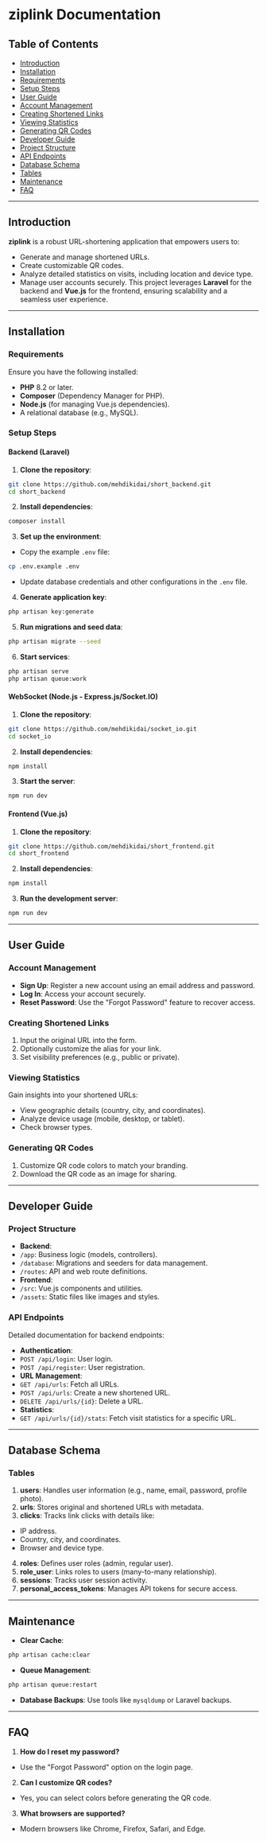 # ziplink Documentation
## Table of Contents
- [Introduction](#introduction)
- [Installation](#installation)
- [Requirements](#requirements)
- [Setup Steps](#setup-steps)
- [User Guide](#user-guide)
- [Account Management](#account-management)
- [Creating Shortened Links](#creating-shortened-links)
- [Viewing Statistics](#viewing-statistics)
- [Generating QR Codes](#generating-qr-codes)
- [Developer Guide](#developer-guide)
- [Project Structure](#project-structure)
- [API Endpoints](#api-endpoints)
- [Database Schema](#database-schema)
- [Tables](#tables)
- [Maintenance](#maintenance)
- [FAQ](#faq)

---
## Introduction
**ziplink** is a robust URL-shortening application that empowers users to:
- Generate and manage shortened URLs.
- Create customizable QR codes.
- Analyze detailed statistics on visits, including location and device type.
- Manage user accounts securely.
This project leverages **Laravel** for the backend and **Vue.js** for the frontend, ensuring
scalability and a seamless user experience.
---
## Installation
### Requirements
Ensure you have the following installed:
- **PHP** 8.2 or later.
- **Composer** (Dependency Manager for PHP).
- **Node.js** (for managing Vue.js dependencies).
- A relational database (e.g., MySQL).

### Setup Steps
#### Backend (Laravel)
1. **Clone the repository**:
```bash
git clone https://github.com/mehdikidai/short_backend.git
cd short_backend
```
2. **Install dependencies**:
```bash
composer install
```
3. **Set up the environment**:
- Copy the example `.env` file:
```bash
cp .env.example .env
```
- Update database credentials and other configurations in the `.env` file.
4. **Generate application key**:
```bash
php artisan key:generate
```
5. **Run migrations and seed data**:
```bash
php artisan migrate --seed
```
6. **Start services**:
```bash
php artisan serve
php artisan queue:work
```
#### WebSocket (Node.js - Express.js/Socket.IO)
1. **Clone the repository**:
```bash
git clone https://github.com/mehdikidai/socket_io.git
cd socket_io
```
2. **Install dependencies**:
```bash
npm install
```
3. **Start the server**:
```bash
npm run dev
```
#### Frontend (Vue.js)
1. **Clone the repository**:
```bash
git clone https://github.com/mehdikidai/short_frontend.git
cd short_frontend
```
2. **Install dependencies**:
```bash
npm install
```
3. **Run the development server**:
```bash
npm run dev
```
---
## User Guide

### Account Management
- **Sign Up**: Register a new account using an email address and password.
- **Log In**: Access your account securely.
- **Reset Password**: Use the "Forgot Password" feature to recover access.
### Creating Shortened Links
1. Input the original URL into the form.
2. Optionally customize the alias for your link.
3. Set visibility preferences (e.g., public or private).
### Viewing Statistics
Gain insights into your shortened URLs:
- View geographic details (country, city, and coordinates).
- Analyze device usage (mobile, desktop, or tablet).
- Check browser types.
### Generating QR Codes
1. Customize QR code colors to match your branding.
2. Download the QR code as an image for sharing.
---
## Developer Guide
### Project Structure

- **Backend**:
- `/app`: Business logic (models, controllers).
- `/database`: Migrations and seeders for data management.
- `/routes`: API and web route definitions.
- **Frontend**:
- `/src`: Vue.js components and utilities.
- `/assets`: Static files like images and styles.
### API Endpoints
Detailed documentation for backend endpoints:
- **Authentication**:
- `POST /api/login`: User login.
- `POST /api/register`: User registration.
- **URL Management**:
- `GET /api/urls`: Fetch all URLs.
- `POST /api/urls`: Create a new shortened URL.
- `DELETE /api/urls/{id}`: Delete a URL.
- **Statistics**:
- `GET /api/urls/{id}/stats`: Fetch visit statistics for a specific URL.
---
## Database Schema
### Tables

1. **users**: Handles user information (e.g., name, email, password, profile photo).
2. **urls**: Stores original and shortened URLs with metadata.
3. **clicks**: Tracks link clicks with details like:
- IP address.
- Country, city, and coordinates.
- Browser and device type.
4. **roles**: Defines user roles (admin, regular user).
5. **role_user**: Links roles to users (many-to-many relationship).
6. **sessions**: Tracks user session activity.
7. **personal_access_tokens**: Manages API tokens for secure access.
---
## Maintenance
- **Clear Cache**:
```bash
php artisan cache:clear
```
- **Queue Management**:
```bash
php artisan queue:restart
```
- **Database Backups**: Use tools like `mysqldump` or Laravel backups.
---
## FAQ
1. **How do I reset my password?**
- Use the "Forgot Password" option on the login page.
2. **Can I customize QR codes?**
- Yes, you can select colors before generating the QR code.
3. **What browsers are supported?**
- Modern browsers like Chrome, Firefox, Safari, and Edge.
